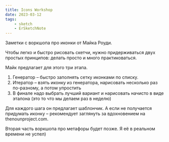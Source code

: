```yaml
---
title: Icons Workshop
date: 2023-03-12
tags:
    - sketch
    - ErSketchNote
---
```


Заметки с воркшопа про иконки от Майка Роуди.

Чтобы легко и быстро рисовать скетчи, нужно придерживаться двух простых принципов: делать просто и много практиковаться.

Майк предлагает для этого три этапа.

1. Генератор – быстро заполнять сетку иконками по списку.
2. Итератор – взять иконку из генератора, нарисовать несколько раз по-разному, а потом упростить
3. В финале надо выбрать лучший вариант и нарисовать начисто в виде эталона (это то что мы делаем раз в неделю)

Для каждого шага он предлагает шаблончик. А если не получается придумать иконку – рекомендует заглянуть за вдохновением на thenounproject.com.

Вторая часть воркшопа про метафоры будет позже. Я её в реальном времени не успел)
